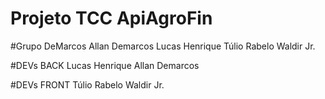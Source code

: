 # Projeto TCC ApiAgroFin
#Grupo DeMarcos
Allan Demarcos
Lucas Henrique
Túlio Rabelo
Waldir Jr.

#DEVs BACK
Lucas Henrique 
Allan Demarcos

#DEVs FRONT
Túlio Rabelo
Waldir Jr.
